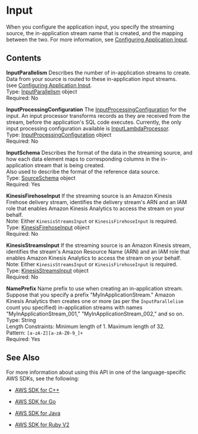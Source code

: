 # Input<a name="API_Input"></a>

When you configure the application input, you specify the streaming source, the in\-application stream name that is created, and the mapping between the two\. For more information, see [Configuring Application Input](http://docs.aws.amazon.com/kinesisanalytics/latest/dev/how-it-works-input.html)\. 

## Contents<a name="API_Input_Contents"></a>

 **InputParallelism**   <a name="analytics-Type-Input-InputParallelism"></a>
Describes the number of in\-application streams to create\.   
Data from your source is routed to these in\-application input streams\.  
 \(see [Configuring Application Input](http://docs.aws.amazon.com/kinesisanalytics/latest/dev/how-it-works-input.html)\.  
Type: [InputParallelism](API_InputParallelism.md) object  
Required: No

 **InputProcessingConfiguration**   <a name="analytics-Type-Input-InputProcessingConfiguration"></a>
The [InputProcessingConfiguration](API_InputProcessingConfiguration.md) for the input\. An input processor transforms records as they are received from the stream, before the application's SQL code executes\. Currently, the only input processing configuration available is [InputLambdaProcessor](API_InputLambdaProcessor.md)\.  
Type: [InputProcessingConfiguration](API_InputProcessingConfiguration.md) object  
Required: No

 **InputSchema**   <a name="analytics-Type-Input-InputSchema"></a>
Describes the format of the data in the streaming source, and how each data element maps to corresponding columns in the in\-application stream that is being created\.  
Also used to describe the format of the reference data source\.  
Type: [SourceSchema](API_SourceSchema.md) object  
Required: Yes

 **KinesisFirehoseInput**   <a name="analytics-Type-Input-KinesisFirehoseInput"></a>
If the streaming source is an Amazon Kinesis Firehose delivery stream, identifies the delivery stream's ARN and an IAM role that enables Amazon Kinesis Analytics to access the stream on your behalf\.  
Note: Either `KinesisStreamsInput` or `KinesisFirehoseInput` is required\.  
Type: [KinesisFirehoseInput](API_KinesisFirehoseInput.md) object  
Required: No

 **KinesisStreamsInput**   <a name="analytics-Type-Input-KinesisStreamsInput"></a>
If the streaming source is an Amazon Kinesis stream, identifies the stream's Amazon Resource Name \(ARN\) and an IAM role that enables Amazon Kinesis Analytics to access the stream on your behalf\.  
Note: Either `KinesisStreamsInput` or `KinesisFirehoseInput` is required\.  
Type: [KinesisStreamsInput](API_KinesisStreamsInput.md) object  
Required: No

 **NamePrefix**   <a name="analytics-Type-Input-NamePrefix"></a>
Name prefix to use when creating an in\-application stream\. Suppose that you specify a prefix "MyInApplicationStream\." Amazon Kinesis Analytics then creates one or more \(as per the `InputParallelism` count you specified\) in\-application streams with names "MyInApplicationStream\_001," "MyInApplicationStream\_002," and so on\.   
Type: String  
Length Constraints: Minimum length of 1\. Maximum length of 32\.  
Pattern: `[a-zA-Z][a-zA-Z0-9_]+`   
Required: Yes

## See Also<a name="API_Input_SeeAlso"></a>

For more information about using this API in one of the language\-specific AWS SDKs, see the following:

+  [AWS SDK for C\+\+](http://docs.aws.amazon.com/goto/SdkForCpp/kinesisanalytics-2015-08-14/Input) 

+  [AWS SDK for Go](http://docs.aws.amazon.com/goto/SdkForGoV1/kinesisanalytics-2015-08-14/Input) 

+  [AWS SDK for Java](http://docs.aws.amazon.com/goto/SdkForJava/kinesisanalytics-2015-08-14/Input) 

+  [AWS SDK for Ruby V2](http://docs.aws.amazon.com/goto/SdkForRubyV2/kinesisanalytics-2015-08-14/Input) 